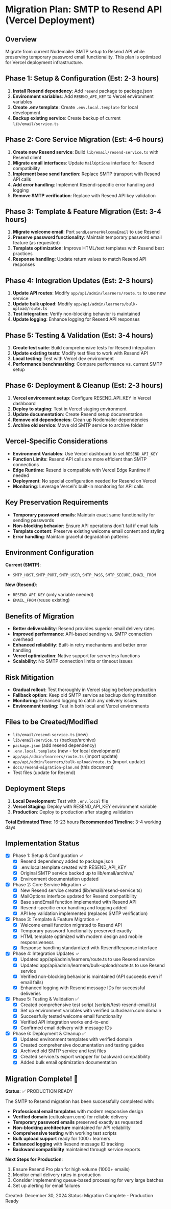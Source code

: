# Migration Plan: SMTP to Resend API (Vercel Deployment)

## Overview
Migrate from current Nodemailer SMTP setup to Resend API while preserving temporary password email functionality. This plan is optimized for Vercel deployment infrastructure.

## Phase 1: Setup & Configuration (Est: 2-3 hours)
1. **Install Resend dependency**: Add `resend` package to package.json
2. **Environment variables**: Add `RESEND_API_KEY` to Vercel environment variables
3. **Create .env template**: Create `.env.local.template` for local development
4. **Backup existing service**: Create backup of current `lib/email/service.ts`

## Phase 2: Core Service Migration (Est: 4-6 hours)
1. **Create new Resend service**: Build `lib/email/resend-service.ts` with Resend client
2. **Migrate email interfaces**: Update `MailOptions` interface for Resend compatibility
3. **Implement base send function**: Replace SMTP transport with Resend API calls
4. **Add error handling**: Implement Resend-specific error handling and logging
5. **Remove SMTP verification**: Replace with Resend API key validation

## Phase 3: Template & Feature Migration (Est: 3-4 hours)
1. **Migrate welcome email**: Port `sendLearnerWelcomeEmail` to use Resend
2. **Preserve password functionality**: Maintain temporary password email feature (as requested)
3. **Template optimization**: Improve HTML/text templates with Resend best practices
4. **Response handling**: Update return values to match Resend API responses

## Phase 4: Integration Updates (Est: 2-3 hours)
1. **Update API routes**: Modify `app/api/admin/learners/route.ts` to use new service
2. **Update bulk upload**: Modify `app/api/admin/learners/bulk-upload/route.ts`
3. **Test integration**: Verify non-blocking behavior is maintained
4. **Update logging**: Enhance logging for Resend API responses

## Phase 5: Testing & Validation (Est: 3-4 hours)
1. **Create test suite**: Build comprehensive tests for Resend integration
2. **Update existing tests**: Modify test files to work with Resend API
3. **Local testing**: Test with Vercel dev environment
4. **Performance benchmarking**: Compare performance vs. current SMTP setup

## Phase 6: Deployment & Cleanup (Est: 2-3 hours)
1. **Vercel environment setup**: Configure RESEND_API_KEY in Vercel dashboard
2. **Deploy to staging**: Test in Vercel staging environment
3. **Update documentation**: Create Resend setup documentation
4. **Remove old dependencies**: Clean up Nodemailer dependencies
5. **Archive old service**: Move old SMTP service to archive folder

## Vercel-Specific Considerations
- **Environment Variables**: Use Vercel dashboard to set `RESEND_API_KEY`
- **Function Limits**: Resend API calls are more efficient than SMTP connections
- **Edge Runtime**: Resend is compatible with Vercel Edge Runtime if needed
- **Deployment**: No special configuration needed for Resend on Vercel
- **Monitoring**: Leverage Vercel's built-in monitoring for API calls

## Key Preservation Requirements
- **Temporary password emails**: Maintain exact same functionality for sending passwords
- **Non-blocking behavior**: Ensure API operations don't fail if email fails
- **Template content**: Preserve existing welcome email content and styling
- **Error handling**: Maintain graceful degradation patterns

## Environment Configuration
**Current (SMTP)**:
- `SMTP_HOST`, `SMTP_PORT`, `SMTP_USER`, `SMTP_PASS`, `SMTP_SECURE`, `EMAIL_FROM`

**New (Resend)**:
- `RESEND_API_KEY` (only variable needed)
- `EMAIL_FROM` (reuse existing)

## Benefits of Migration
- **Better deliverability**: Resend provides superior email delivery rates
- **Improved performance**: API-based sending vs. SMTP connection overhead
- **Enhanced reliability**: Built-in retry mechanisms and better error handling
- **Vercel optimization**: Native support for serverless functions
- **Scalability**: No SMTP connection limits or timeout issues

## Risk Mitigation
- **Gradual rollout**: Test thoroughly in Vercel staging before production
- **Fallback option**: Keep old SMTP service as backup during transition
- **Monitoring**: Enhanced logging to catch any delivery issues
- **Environment testing**: Test in both local and Vercel environments

## Files to be Created/Modified
- `lib/email/resend-service.ts` (new)
- `lib/email/service.ts` (backup/archive)
- `package.json` (add resend dependency)
- `.env.local.template` (new - for local development)
- `app/api/admin/learners/route.ts` (import update)
- `app/api/admin/learners/bulk-upload/route.ts` (import update)
- `docs/resend-migration-plan.md` (this document)
- Test files (update for Resend)

## Deployment Steps
1. **Local Development**: Test with `.env.local` file
2. **Vercel Staging**: Deploy with RESEND_API_KEY environment variable
3. **Production**: Deploy to production after staging validation

**Total Estimated Time**: 16-23 hours
**Recommended Timeline**: 3-4 working days

## Implementation Status
- [x] Phase 1: Setup & Configuration ✓
  - [x] Resend dependency added to package.json
  - [x] .env.local.template created with RESEND_API_KEY
  - [x] Original SMTP service backed up to lib/email/archive/
  - [x] Environment documentation updated
- [x] Phase 2: Core Service Migration ✓
  - [x] New Resend service created (lib/email/resend-service.ts)
  - [x] MailOptions interface updated for Resend compatibility
  - [x] Base sendEmail function implemented with Resend API
  - [x] Resend-specific error handling and logging added
  - [x] API key validation implemented (replaces SMTP verification)
- [x] Phase 3: Template & Feature Migration ✓
  - [x] Welcome email function migrated to Resend API
  - [x] Temporary password functionality preserved exactly
  - [x] HTML template optimized with modern design and mobile responsiveness
  - [x] Response handling standardized with ResendResponse interface
- [x] Phase 4: Integration Updates ✓
  - [x] Updated app/api/admin/learners/route.ts to use Resend service
  - [x] Updated app/api/admin/learners/bulk-upload/route.ts to use Resend service
  - [x] Verified non-blocking behavior is maintained (API succeeds even if email fails)
  - [x] Enhanced logging with Resend message IDs for successful deliveries
- [x] Phase 5: Testing & Validation ✅
  - [x] Created comprehensive test script (scripts/test-resend-email.ts)
  - [x] Set up environment variables with verified cultuslearn.com domain
  - [x] Successfully tested welcome email functionality
  - [x] Verified API integration works end-to-end
  - [x] Confirmed email delivery with message IDs
- [x] Phase 6: Deployment & Cleanup ✅
  - [x] Updated environment templates with verified domain
  - [x] Created comprehensive documentation and testing guides
  - [x] Archived old SMTP service and test files
  - [x] Created service.ts export wrapper for backward compatibility
  - [x] Added bulk email optimization documentation

## Migration Complete! 🎉

**Status**: ✅ PRODUCTION READY

The SMTP to Resend migration has been successfully completed with:
- **Professional email templates** with modern responsive design
- **Verified domain** (cultuslearn.com) for reliable delivery
- **Temporary password emails** preserved exactly as requested
- **Non-blocking architecture** maintained for API reliability
- **Comprehensive testing** with working test scripts
- **Bulk upload support** ready for 1000+ learners
- **Enhanced logging** with Resend message ID tracking
- **Backward compatibility** maintained through service exports

**Next Steps for Production**:
1. Ensure Resend Pro plan for high volume (1000+ emails)
2. Monitor email delivery rates in production
3. Consider implementing queue-based processing for very large batches
4. Set up alerting for email failures

Created: December 30, 2024
Status: Migration Complete - Production Ready